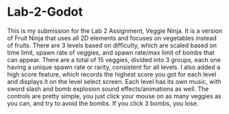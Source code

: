 # Lab-2-Godot

This is my submission for the Lab 2 Assignment, Veggie Ninja. It is a version of Fruit Ninja that uses all 2D elements and focuses on vegetables instead of fruits. There are 3 levels based on difficulty, which are scaled based on time limit, spawn rate of veggies, and spawn rate/max limit of bombs that can appear. There are a total of 15 veggies, divided into 3 groups, each one having a unique spawn rate or rarity, consistent for all levels. I also added a high score feature, which records the highest score you got for each level and displays it on the level select screen. Each level has its own music, with sword slash and bomb explosion sound effects/animations as well. The controls are pretty simple, you just click your mouse on as many veggies as you can, and try to avoid the bombs. If you click 3 bombs, you lose. 
